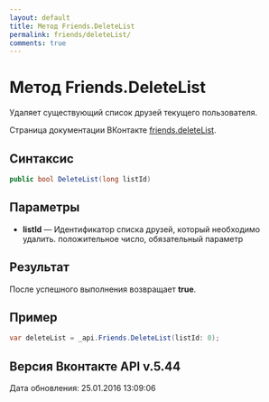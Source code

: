 ```yaml
---
layout: default
title: Метод Friends.DeleteList
permalink: friends/deleteList/
comments: true
---
```

# Метод Friends.DeleteList
Удаляет существующий список друзей текущего пользователя.

Страница документации ВКонтакте [friends.deleteList](https://vk.com/dev/friends.deleteList).

## Синтаксис
``` csharp
public bool DeleteList(long listId)
```

## Параметры
+ **listId** — Идентификатор списка друзей, который необходимо удалить. положительное число, обязательный параметр

## Результат
После успешного выполнения возвращает **true**.

## Пример
``` csharp
var deleteList = _api.Friends.DeleteList(listId: 0);
```

## Версия Вконтакте API v.5.44
Дата обновления: 25.01.2016 13:09:06
